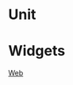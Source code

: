 # Unit
<!DOCTYPE HTML>
<html>
  <head>
  </head>
  <body>
    <h1>Widgets</h1>
    <a href="https://olivemonsterz.github.io/Unit/Unit.html">Web</a>
  
  </body>
</html>
